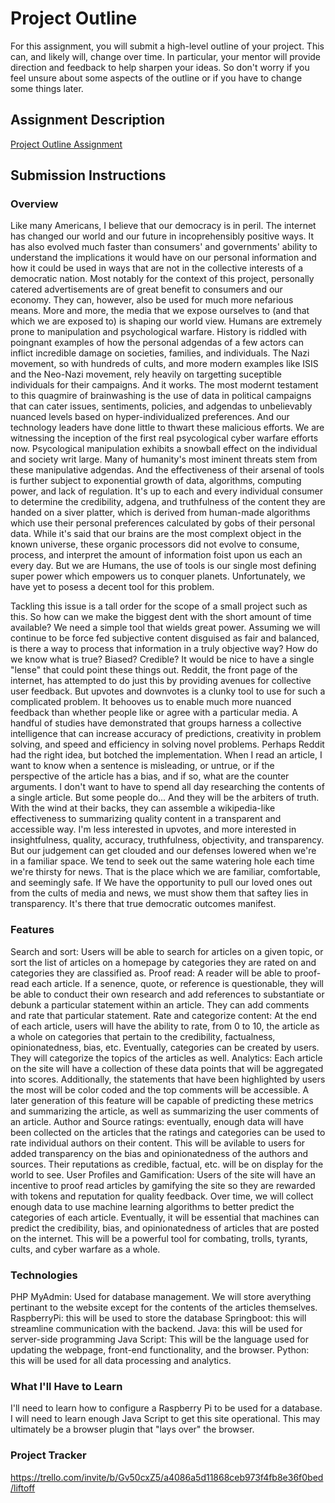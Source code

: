 # Project Outline
For this assignment, you will submit a high-level outline of your project. This can, and likely will, change over time. In particular, your mentor will provide direction and feedback to help sharpen your ideas. So don't worry if you feel unsure about some aspects of the outline or if you have to change some things later.

## Assignment Description
[Project Outline Assignment](https://education.launchcode.org/liftoff/modules/assignments/project-outline)

## Submission Instructions

### Overview
Like many Americans, I believe that our democracy is in peril. The internet has changed our world and our future in incoprehensibly positive ways. It has also evolved much faster than consumers' and governments' ability to understand the implications it would have on our personal information and how it could be used in ways that are not in the collective interests of a democratic nation. Most notably for the context of this project, personally catered advertisements are of great benefit to consumers and our economy. They can, however, also be used for much more nefarious means. More and more, the media that we expose ourselves to (and that which we are exposed to) is shaping our world view. Humans are extremely prone to manipulation and psychological warfare. History is riddled with poingnant examples of how the personal adgendas of a few actors can inflict incredible damage on societies, families, and individuals. The Nazi movement, so with hundreds of cults, and more modern examples like ISIS and the Neo-Nazi movement, rely heavily on targetting suceptible individuals for their campaigns. And it works. The most modernt testament to this quagmire of brainwashing is the use of data in political campaigns that can cater issues, sentiments, policies, and adgendas to unbelievably nuanced levels based on hyper-individualized preferences. And our technology leaders have done little to thwart these malicious efforts. We are witnessing the inception of the first real psycological cyber warfare efforts now. Psycological manipulation exhibits a snowball effect on the individual and society writ large. Many of humanity's most iminent threats stem from these manipulative adgendas. And the effectiveness of their arsenal of tools is further subject to exponential growth of data, algorithms, computing power, and lack of regulation. It's up to each and every individual consumer to determine the credibility, adgena, and truthfulness of the content they are handed on a siver platter, which is derived from human-made algorithms which use their personal preferences calculated by gobs of their personal data. While it's said that our brains are the most complext object in the known universe, these organic processors did not evolve to consume, process, and interpret the amount of information foist upon us each an every day. But we are Humans, the use of tools is our single most defining super power which empowers us to conquer planets. Unfortunately, we have yet to posess a decent tool for this problem.

Tackling this issue is a tall order for the scope of a small project such as this. So how can we make the biggest dent with the short amount of time available? We need a simple tool that wields great power. Assuming we will continue to be force fed subjective content disguised as fair and balanced, is there a way to process that information in a truly objective way? How do we know what is true? Biased? Credible? It would be nice to have a single "lense" that could point these things out. Reddit, the front page of the internet, has attempted to do just this by providing avenues for collective user feedback. But upvotes and downvotes is a clunky tool to use for such a complicated problem. It behooves us to enable much more nuanced feedback than whether people like or agree with a particular media. A handful of studies have demonstrated that groups harness a collective intelligence that can increase accuracy of predictions, creativity in problem solving, and speed and efficiency in solving novel problems. Perhaps Reddit had the right idea, but botched the implementation. When I read an article, I want to know when a sentence is misleading, or untrue, or if the perspective of the article has a bias, and if so, what are the counter arguments. I don't want to have to spend all day researching the contents of a single article. But some people do... And they will be the arbiters of truth. With the wind at their backs, they can assemble a wikipedia-like effectiveness to summarizing quality content in a transparent and accessible way. I'm less interested in upvotes, and more interested in insightfulness, quality, accuracy, truthfulness, objectivity, and transparency. But our judgement can get clouded and our defenses lowered when we're in a familiar space. We tend to seek out the same watering hole each time we're thirsty for news. That is the place which we are familiar, comfortable, and seemingly safe. If We have the opportunity to pull our loved ones out from the cults of media and news, we must show them that saftey lies in transparency. It's there that true democratic outcomes manifest. 

### Features
Search and sort: Users will be able to search for articles on a given topic, or sort the list of articles on a homepage by categories they are rated on and categories they are classified as. 
Proof read: A reader will be able to proof-read each article. If a senence, quote, or reference is questionable, they will be able to conduct their own research and add references to substantiate or debunk a particular statement within an article. They can add comments and rate that particular statement. 
Rate and categorize content: At the end of each article, users will have the ability to rate, from 0 to 10, the article as a whole on categories that pertain to the credibility, factualness, opinionatedness, bias, etc. Eventually, categories can be created by users. They will categorize the topics of the articles as well. 
Analytics: Each article on the site will have a collection of these data points that will be aggregated into scores. Additionally, the statements that have been highlighted by users the most will be color coded and the top comments will be accessible. A later generation of this feature will be capable of predicting these metrics and summarizing the article, as well as summarizing the user comments of an article. 
Author and Source ratings: eventually, enough data will have been collected on the articles that the ratings and categories can be used to rate individual authors on their content. This will be avilable to users for added transparency on the bias and opinionatedness of the authors and sources. Their reputations as credible, factual, etc. will be on display for the world to see. 
User Profiles and Gamification: Users of the site will have an incentive to proof read articles by gamifying the site so they are rewarded with tokens and reputation for quality feedback. 
Over time, we will collect enough data to use machine learning algorithms to better predict the categories of each article. Eventually, it will be essential that machines can predict the credibility, bias, and opinionatedness of articles that are posted on the internet. This will be a powerful tool for combating, trolls, tyrants, cults, and cyber warfare as a whole. 

### Technologies
PHP MyAdmin: Used for database management. We will store averything pertinant to the website except for the contents of the articles themselves.
RaspberryPi: this will be used to store the database
Springboot: this will streamline communication with the backend.
Java: this will be used for server-side programming
Java Script: This will be the language used for updating the webpage, front-end functionality, and the browser. 
Python: this will be used for all data processing and analytics. 

### What I'll Have to Learn
I'll need to learn how to configure a Raspberry Pi to be used for a database. 
I will need to learn enough Java Script to get this site operational. 
This may ultimately be a browser plugin that "lays over" the browser. 

### Project Tracker
https://trello.com/invite/b/Gv50cxZ5/a4086a5d11868ceb973f4fb8e36f0bed/liftoff
